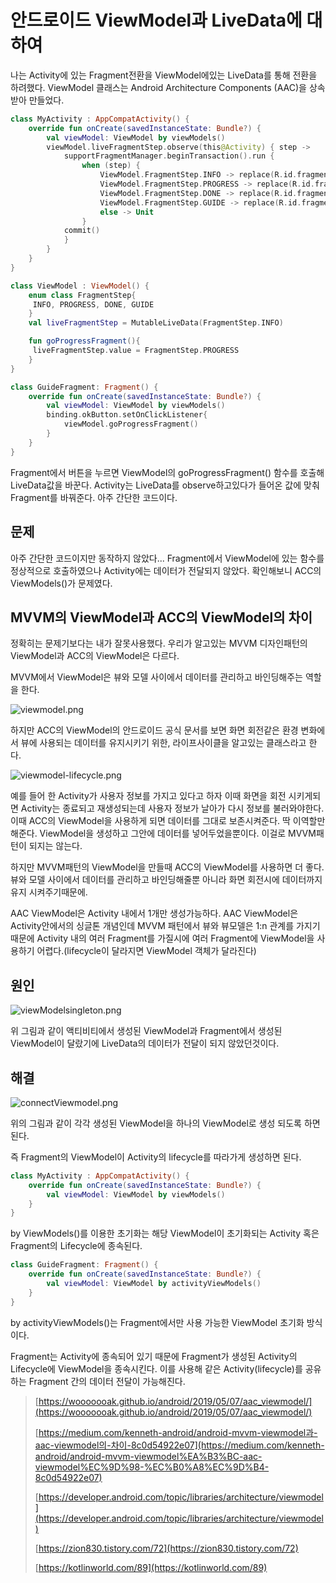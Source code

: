 # 안드로이드 ViewModel과 LiveData에 대하여

나는 Activity에 있는 Fragment전환을 ViewModel에있는 LiveData를 통해 전환을 하려했다. ViewModel 클래스는 Android Architecture Components (AAC)을 상속받아 만들었다.

```kotlin
class MyActivity : AppCompatActivity() {
    override fun onCreate(savedInstanceState: Bundle?) {
        val viewModel: ViewModel by viewModels()
        viewModel.liveFragmentStep.observe(this@Activity) { step ->
            supportFragmentManager.beginTransaction().run {
                when (step) {
                    ViewModel.FragmentStep.INFO -> replace(R.id.fragment_container_view, GuideFragment(), "info_fragment")
                    ViewModel.FragmentStep.PROGRESS -> replace(R.id.fragment_container_view, ProgressFragment(), "progress_fragment")
                    ViewModel.FragmentStep.DONE -> replace(R.id.fragment_container_view, DoneFragment(), "done_fragment")
                    ViewModel.FragmentStep.GUIDE -> replace(R.id.fragment_container_view, GuideSelfFragment(), "guide_fragment")
                    else -> Unit
                }
            commit()
            }
        }
    }
}
```

```kotlin
class ViewModel : ViewModel() {
    enum class FragmentStep{
     INFO, PROGRESS, DONE, GUIDE
    }
    val liveFragmentStep = MutableLiveData(FragmentStep.INFO)

    fun goProgressFragment(){
     liveFragmentStep.value = FragmentStep.PROGRESS
    }
}
```

```kotlin
class GuideFragment: Fragment() {
    override fun onCreate(savedInstanceState: Bundle?) {
        val viewModel: ViewModel by viewModels()
        binding.okButton.setOnClickListener{
            viewModel.goProgressFragment()
        }
    }
}
```

Fragment에서 버튼을 누르면 ViewModel의 goProgressFragment() 함수를 호출해 LiveData값을 바꾼다.  Activity는 LiveData를 observe하고있다가 들어온 값에 맞춰 Fragment를 바꿔준다. 아주 간단한 코드이다.

## 문제

아주 간단한 코드이지만 동작하지 않았다... Fragment에서 ViewModel에 있는 함수를 정상적으로 호출하였으나 Activity에는 데이터가 전달되지 않았다. 확인해보니 ACC의 ViewModels()가 문제였다.

## MVVM의 ViewModel과 ACC의 ViewModel의 차이

정확히는 문제기보다는 내가 잘못사용했다. 우리가 알고있는 MVVM 디자인패턴의 ViewModel과 ACC의 ViewModel은 다르다.

MVVM에서 ViewModel은 뷰와 모델 사이에서 데이터를 관리하고 바인딩해주는 역할을 한다.

![viewmodel.png](./../../img/android/오류/viewmodel.png?raw=true)

하지만 ACC의 ViewModel의 안드로이드 공식 문서를 보면 화면 회전같은 환경 변화에서 뷰에 사용되는 데이터를 유지시키기 위한, 라이프사이클을 알고있는 클래스라고 한다.

![viewmodel-lifecycle.png](./../../img/android/오류/viewmodel-lifecycle.png?raw=true)

예를 들어 한 Activity가 사용자 정보를 가지고 있다고 하자 이때 화면을 회전 시키게되면 Activity는 종료되고 재생성되는데 사용자 정보가 날아가 다시 정보를 불러와야한다. 이때 ACC의 ViewModel을 사용하게 되면 데이터를 그대로 보존시켜준다. 딱 이역할만 해준다. ViewModel을 생성하고 그안에 데이터를 넣어두었을뿐이다. 이걸로 MVVM패턴이 되지는 않는다.

하지만 MVVM패턴의 ViewModel을 만들때 ACC의 ViewModel를 사용하면 더 좋다. 뷰와 모델 사이에서 데이터를 관리하고 바인딩해줄뿐 아니라 화면 회전시에 데이터까지 유지 시켜주기때문에.

AAC ViewModel은 Activity 내에서 1개만 생성가능하다. AAC ViewModel은 Activity안에서의 싱글톤 개념인데 MVVM 패턴에서 뷰와 뷰모델은 1:n 관계를 가지기 때문에 Activity 내의 여러 Fragment를 가질시에 여러 Fragment에 ViewModel을 사용하기 어렵다.(lifecycle이 달라지면 ViewModel 객체가 달라진다)

## 원인

![viewModelsingleton.png](./../../img/android/오류/viewModelsingleton.png?raw=true)

위 그림과 같이 액티비티에서 생성된 ViewModel과 Fragment에서 생성된 ViewModel이 달랐기에 LiveData의 데이터가 전달이 되지 않았던것이다.

## 해결

![connectViewmodel.png](/img/android/오류/connectViewmodel.png?raw=true)

위의 그림과 같이 각각 생성된 ViewModel을 하나의 ViewModel로 생성 되도록 하면 된다.

즉 Fragment의 ViewModel이 Activity의 lifecycle를 따라가게 생성하면 된다.

```kotlin
class MyActivity : AppCompatActivity() {
    override fun onCreate(savedInstanceState: Bundle?) {
        val viewModel: ViewModel by viewModels()
    }
}
```

by ViewModels()를 이용한 초기화는 해당 ViewModel이 초기화되는 Activity 혹은 Fragment의 Lifecycle에 종속된다.

```kotlin
class GuideFragment: Fragment() {
    override fun onCreate(savedInstanceState: Bundle?) {
        val viewModel: ViewModel by activityViewModels()
    }
}
```

by activityViewModels()는 Fragment에서만 사용 가능한 ViewModel 초기화 방식이다.

Fragment는 Activity에 종속되어 있기 때문에 Fragment가 생성된 Activity의 Lifecycle에 ViewModel을 종속시킨다. 이를 사용해 같은 Activity(lifecycle)를 공유하는 Fragment 간의 데이터 전달이 가능해진다.

> [https://wooooooak.github.io/android/2019/05/07/aac_viewmodel/](https://wooooooak.github.io/android/2019/05/07/aac_viewmodel/)
>
> [https://medium.com/kenneth-android/android-mvvm-viewmodel과-aac-viewmodel의-차이-8c0d54922e07](https://medium.com/kenneth-android/android-mvvm-viewmodel%EA%B3%BC-aac-viewmodel%EC%9D%98-%EC%B0%A8%EC%9D%B4-8c0d54922e07)
>
> [https://developer.android.com/topic/libraries/architecture/viewmodel](https://developer.android.com/topic/libraries/architecture/viewmodel)
>
> [https://zion830.tistory.com/72](https://zion830.tistory.com/72)
>
> [https://kotlinworld.com/89](https://kotlinworld.com/89)
>